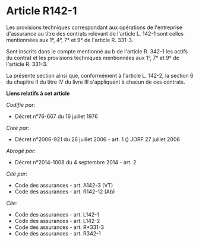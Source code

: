 # Article R142-1

Les provisions techniques correspondant aux opérations de l'entreprise d'assurance au titre des contrats relevant de
l'article L. 142-1 sont celles mentionnées aux 1°, 4°, 7° et 9° de l'article R. 331-3.

Sont inscrits dans le compte mentionné au b de l'article R. 342-1 les actifs du contrat et les provisions techniques
mentionnées aux 1°, 7° et 9° de l'article R. 331-3.

La présente section ainsi que, conformément à l'article L. 142-2, la section 6 du chapitre II du titre IV du livre III
s'appliquent à chacun de ces contrats.

**Liens relatifs à cet article**

_Codifié par_:

  - Décret n°76-667 du 16 juillet 1976

_Créé par_:

  - Décret n°2006-921 du 26 juillet 2006 - art. 1 () JORF 27 juillet 2006

_Abrogé par_:

  - Décret n°2014-1008 du 4 septembre 2014 - art. 2

_Cité par_:

  - Code des assurances - art. A142-3 (VT)
  - Code des assurances - art. R142-12 (Ab)

_Cite_:

  - Code des assurances - art. L142-1
  - Code des assurances - art. L142-2
  - Code des assurances - art. R*331-3
  - Code des assurances - art. R342-1
